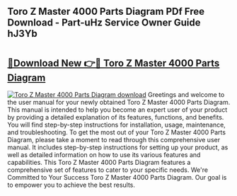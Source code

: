 ## Toro Z Master 4000 Parts Diagram PDf Free Download - Part-uHz Service Owner Guide hJ3Yb

# <h2><a href="http://dfmzdj.blite.top/?on=Toro+Z+Master+4000+Parts+Diagram">🔗Download New 👉🔴 Toro Z Master 4000 Parts Diagram</a></h2>

[![Toro Z Master 4000 Parts Diagram download](https://i.imgur.com/lujVjoI.png)](http://dfmzdj.blite.top/?on=Toro+Z+Master+4000+Parts+Diagram)
Greetings and welcome to the user manual for your newly obtained Toro Z Master 4000 Parts Diagram. This manual is intended to help you become an expert user of your product by providing a detailed explanation of its features, functions, and benefits. You will find step-by-step instructions for installation, usage, maintenance, and troubleshooting. To get the most out of your Toro Z Master 4000 Parts Diagram, please take a moment to read through this comprehensive user manual. It includes step-by-step instructions for setting up your product, as well as detailed information on how to use its various features and capabilities. This Toro Z Master 4000 Parts Diagram features a comprehensive set of features to cater to your specific needs. We're Committed to Your Success Toro Z Master 4000 Parts Diagram. Our goal is to empower you to achieve the best results.
